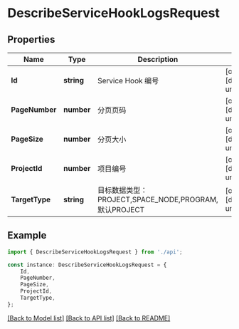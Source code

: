 # DescribeServiceHookLogsRequest


## Properties

Name | Type | Description | Notes
------------ | ------------- | ------------- | -------------
**Id** | **string** | Service Hook 编号 | [optional] [default to undefined]
**PageNumber** | **number** | 分页页码 | [optional] [default to undefined]
**PageSize** | **number** | 分页大小 | [optional] [default to undefined]
**ProjectId** | **number** | 项目编号 | [optional] [default to undefined]
**TargetType** | **string** | 目标数据类型：PROJECT,SPACE_NODE,PROGRAM,默认PROJECT | [optional] [default to undefined]

## Example

```typescript
import { DescribeServiceHookLogsRequest } from './api';

const instance: DescribeServiceHookLogsRequest = {
    Id,
    PageNumber,
    PageSize,
    ProjectId,
    TargetType,
};
```

[[Back to Model list]](../README.md#documentation-for-models) [[Back to API list]](../README.md#documentation-for-api-endpoints) [[Back to README]](../README.md)
